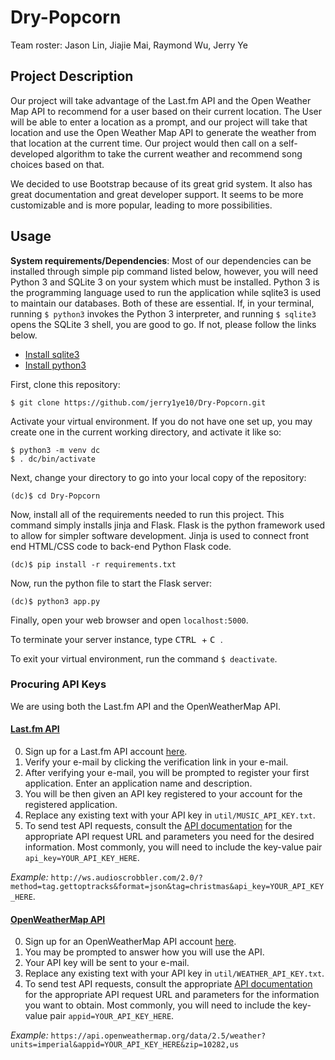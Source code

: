 # Dry-Popcorn

Team roster: Jason Lin, Jiajie Mai, Raymond Wu, Jerry Ye

## Project Description
Our project will take advantage of the Last.fm API and the Open Weather Map API to recommend for a user based on their current location. The User will be able to enter a location as a prompt, and our project will take that location and use the Open Weather Map API to generate the weather from that location at the current time. Our project would then call on a self-developed algorithm to take the current weather and recommend song choices based on that. 

We decided to use Bootstrap because of its great grid system. It also has great documentation and great developer support. It seems to be more customizable and is more popular, leading to more possibilities.

## Usage

**System requirements/Dependencies**: 
Most of our dependencies can be installed through simple pip command listed below, however, you will need Python 3 and SQLite 3 on your system which must be installed. Python 3 is the programming language used to run the application while sqlite3 is used to maintain our databases. Both of these are essential. If, in your terminal, running `$ python3` invokes the Python 3 interpreter, and running `$ sqlite3` opens the SQLite 3 shell, you are good to go. If not, please follow the links below. 
* [Install sqlite3](https://mislav.net/rails/install-sqlite3/ "Install sqlite3") 
* [Install python3](https://realpython.com/installing-python/ "Install python3")

First, clone this repository:
```
$ git clone https://github.com/jerry1ye10/Dry-Popcorn.git
```
Activate your virtual environment. If you do not have one set up, you may create one in the current working directory, and activate it like so:
```
$ python3 -m venv dc
$ . dc/bin/activate
```

Next, change your directory to go into your local copy of the repository:
```
(dc)$ cd Dry-Popcorn
```
Now, install all of the requirements needed to run this project. This command simply installs jinja and Flask. Flask is the python framework used to allow for simpler software development. Jinja is used to connect front end HTML/CSS code to back-end Python Flask code. 

```
(dc)$ pip install -r requirements.txt
```

Now, run the python file to start the Flask server:
```
(dc)$ python3 app.py
```

Finally, open your web browser and open `localhost:5000`.

To terminate your server instance, type <kbd> CTRL </kbd> + <kbd> C </kbd>.

To exit your virtual environment, run the command `$ deactivate`.
    
### Procuring API Keys

We are using both the Last.fm API and the OpenWeatherMap API. 

#### [Last.fm API](https://www.last.fm/api)
0. Sign up for a Last.fm API account [here](https://www.last.fm/join?next=/api/account/create).
1. Verify your e-mail by clicking the verification link in your e-mail.
2. After verifying your e-mail, you will be prompted to register your first application. Enter an application name and description.
3. You will be then given an API key registered to your account for the registered application.
4. Replace any existing text with your API key in `util/MUSIC_API_KEY.txt`.
5. To send test API requests, consult the [API documentation](https://www.last.fm/api) for the appropriate API request URL and parameters you need for the desired information. Most commonly, you will need to include the key-value pair `api_key=YOUR_API_KEY_HERE`.

*Example:* `http://ws.audioscrobbler.com/2.0/?method=tag.gettoptracks&format=json&tag=christmas&api_key=YOUR_API_KEY_HERE`.

#### [OpenWeatherMap API](https://openweathermap.org/api)
0. Sign up for an OpenWeatherMap API account [here](https://home.openweathermap.org/users/sign_up).
1. You may be prompted to answer how you will use the API. 
2. Your API key will be sent to your e-mail.
3. Replace any existing text with your API key in `util/WEATHER_API_KEY.txt`.
4. To send test API requests, consult the appropriate [API documentation](https://openweathermap.org/api) for the appropriate API request URL and parameters for the information you want to obtain. Most commonly, you will need to include the key-value pair `appid=YOUR_API_KEY_HERE`.

*Example:* `https://api.openweathermap.org/data/2.5/weather?units=imperial&appid=YOUR_API_KEY_HERE&zip=10282,us`